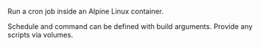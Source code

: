 Run a cron job inside an Alpine Linux container.

Schedule and command can be defined with build arguments.
Provide any scripts via volumes.
